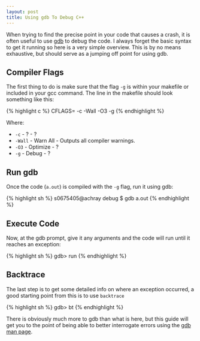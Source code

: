 ```yaml
---
layout: post
title: Using gdb To Debug C++
---
```


When trying to find the precise point in your code that causes a crash, it is often useful to
use [gdb](http://www.gnu.org/software/gdb/documentation/) to debug the code. I always forget the basic syntax to get it running so
here is a very simple overview. This is by no means exhaustive, but should serve as a
jumping off point for using gdb.

## Compiler Flags

The first thing to do is make sure that the flag `-g` is within your makefile or included
in your gcc command. The line in the makefile should look something like this:


{% highlight c  %}
CFLAGS= -c -Wall -O3 -g
{% endhighlight %}

Where:

* `-c` - ? - ?
* `-Wall` - Warn All - Outputs all compiler warnings.
* `-O3` - Optimize - ?
* `-g` - Debug - ?

## Run gdb

Once the code (`a.out`) is compiled with the `-g` flag, run it using gdb:

{% highlight sh  %}
s0675405@achray debug $ gdb a.out
{% endhighlight  %}

## Execute Code

Now, at the gdb prompt, give it any arguments and the code will run until it reaches
an exception:

{% highlight sh  %}
gdb> run <arg1> <arg2> <arg3>
{% endhighlight  %}

## Backtrace

The last step is to get some detailed info on where an exception occurred, a good starting
point from this is to use `backtrace`

{% highlight sh  %}
gdb> bt
{% endhighlight  %}


There is obviously much more to gdb than what is here, but this guide will get you
to the point of being able to better interrogate errors using the [gdb man page](http://www.gnu.org/software/gdb/documentation/).
